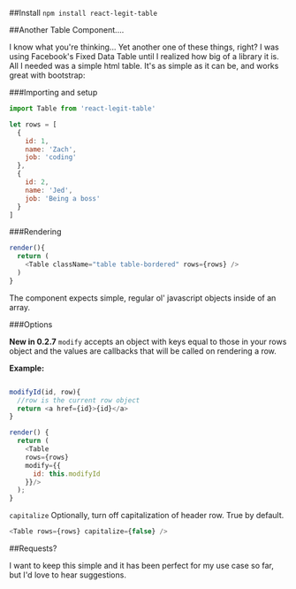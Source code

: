 ##Install
`npm install react-legit-table`

##Another Table Component....

I know what you're thinking... Yet another one of these things, right? I was using Facebook's Fixed Data Table until I realized how big of a library it is. All I needed was a simple html table. It's as simple as it can be, and works great with bootstrap:

###Importing and setup
~~~js
import Table from 'react-legit-table'

let rows = [
  {
    id: 1,
    name: 'Zach',
    job: 'coding'
  },
  {
    id: 2,
    name: 'Jed',
    job: 'Being a boss'
  }
]
~~~

###Rendering

~~~js
render(){
  return (
    <Table className="table table-bordered" rows={rows} />
  )
}
~~~

The component expects simple, regular ol' javascript objects inside of an array.

###Options

**New in 0.2.7** `modify` accepts an object with keys equal to those in your rows object and the values are callbacks that will be called on rendering a row.

**Example:**

~~~js

modifyId(id, row){
  //row is the current row object
  return <a href={id}>{id}</a>
}

render() {
  return (
    <Table
    rows={rows}
    modify={{
      id: this.modifyId
    }}/>
  );
}
~~~

`capitalize` Optionally, turn off capitalization of header row. True by default.

~~~js
<Table rows={rows} capitalize={false} />
~~~

##Requests?

I want to keep this simple and it has been perfect for my use case so far, but I'd love to hear suggestions.
